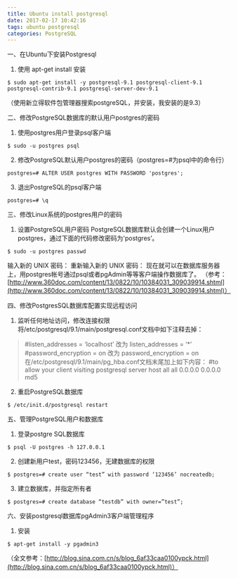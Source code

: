 ```yaml
---
title: Ubuntu install postgresql
date: 2017-02-17 10:42:16
tags: ubuntu postgresql
categories: PostgreSQL
---
```

一、在Ubuntu下安装Postgresql
1. 使用 apt-get install 安装
```
$ sudo apt-get install -y postgresql-9.1 postgresql-client-9.1 postgresql-contrib-9.1 postgresql-server-dev-9.1
```
（使用新立得软件包管理器搜索postgreSQL，并安装，我安装的是9.3）
<!--more-->

二、修改PostgreSQL数据库的默认用户postgres的密码
1. 使用postgres用户登录psql客户端
```
$ sudo -u postgres psql
```
2. 修改PostgreSQL默认用户postgres的密码（postgres=#为psql中的命令行）
```
postgres=# ALTER USER postgres WITH PASSWORD 'postgres';
```
3. 退出PostgreSQL的psql客户端
```
postgres=# \q
```

三、修改Linux系统的postgres用户的密码
1. 设置PostgreSQL用户密码
PostgreSQL数据库默认会创建一个Linux用户postgres，通过下面的代码修改密码为'postgres’。
```
$ sudo -u postgres passwd
```
输入新的 UNIX 密码：
重新输入新的 UNIX 密码：
现在就可以在数据库服务器上，用postgres帐号通过psql或者pgAdmin等等客户端操作数据库了。
（参考：[http://www.360doc.com/content/13/0822/10/10384031_309039914.shtml](http://www.360doc.com/content/13/0822/10/10384031_309039914.shtml)）

四、修改PostgresSQL数据库配置实现远程访问
1. 监听任何地址访问，修改连接权限
将/etc/postgresql/9.1/main/postgresql.conf文档中如下注释去掉：
>#listen_addresses = ‘localhost’ 改为 listen_addresses = ‘*’
>#password_encryption = on 改为 password_encryption = on
在/etc/postgresql/9.1/main/pg_hba.conf文档末尾加上如下内容：
>#to allow your client visiting postgresql server
    host all all 0.0.0.0 0.0.0.0 md5
2. 重启PostgreSQL数据库
```
$ /etc/init.d/postgresql restart
```
五、管理PostgreSQL用户和数据库
1. 登录postgre SQL数据库
```
$ psql -U postgres -h 127.0.0.1
```
2. 创建新用户test，密码123456，无建数据库的权限
```
$ postgres=# create user “test” with password ‘123456’ nocreatedb;
```
3. 建立数据库，并指定所有者
```
$ postgres=# create database “testdb” with owner=”test”;
```

六、安装postgresql数据库pgAdmin3客户端管理程序
1. 安装
```
$ apt-get install -y pgadmin3
```
（全文参考：[http://blog.sina.com.cn/s/blog_6af33caa0100ypck.html](http://blog.sina.com.cn/s/blog_6af33caa0100ypck.html)）
